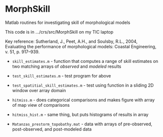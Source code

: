 # MorphSkill
Matlab routines for investigating skill of morphological models

This code is in .../crs/src/MorphSkill on my TIC laptop

Key reference: Sutherland, J., Peet, A.H., and Soulsby, R.L., 2004, Evaluating the performance of morphological models: Coastal Engineering, v. 51, p. 917–939.

* `skill_estimates.m` - function that computes a range of skill estimates on two matching arrays of *observed* and *modeled* results  
* `test_skill_estimates.m` - test program for above  
* `test_spatitial_skill_estimates.m` - test using function in a sliding 2D window over array domain  

* `hitmiss.m` - does categorical comparisons and makes figure with array of map view of comparisons  
* `hitmiss_hist.m` - same thing, but puts histograms of results in array  

* `Matanzas_prestorm_topobathy.mat` - data with arrays of pre-observed, post-observed, and post-modeled data

